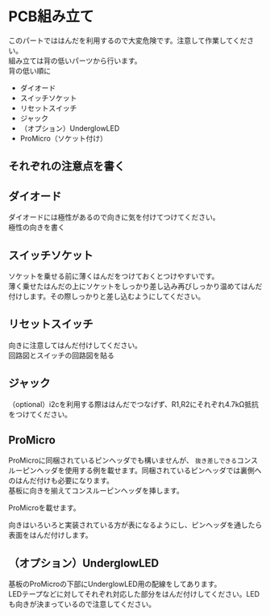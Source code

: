 # PCB組み立て

このパートでははんだを利用するので大変危険です。注意して作業してください。  
組み立ては背の低いパーツから行います。  
背の低い順に

- ダイオード
- スイッチソケット
- リセットスイッチ
- ジャック
- （オプション）UnderglowLED
- ProMicro（ソケット付け）

## それぞれの注意点を書く

## ダイオード

ダイオードには極性があるので向きに気を付けてつけてください。  
極性の向きを書く

## スイッチソケット

ソケットを乗せる前に薄くはんだをつけておくとつけやすいです。  
薄く乗せたはんだの上にソケットをしっかり差し込み再びしっかり温めてはんだ付けします。その際しっかりと差し込むようにしてください。  

## リセットスイッチ

向きに注意してはんだ付けしてください。  
回路図とスイッチの回路図を貼る  

## ジャック

（optional）i2cを利用する際ははんだでつなげず、R1,R2にそれぞれ4.7kΩ抵抗をつけてください。  

## ProMicro

ProMicroに同梱されているピンヘッダでも構いませんが、 `抜き差しできる`コンスルーピンヘッダを使用する例を載せます。同梱されているピンヘッダでは裏側へのはんだ付けも必要になります。  
基板に向きを揃えてコンスルーピンヘッダを挿します。  

ProMicroを載せます。  

向きはいろいろと実装されている方が表になるようにし、ピンヘッダを通したら表面をはんだ付けします。  

## （オプション）UnderglowLED

基板のProMicroの下部にUnderglowLED用の配線をしてあります。  
LEDテープなどに対してそれぞれ対応した部分をはんだ付けしてください。LEDも向きが決まっているので注意してください。  
